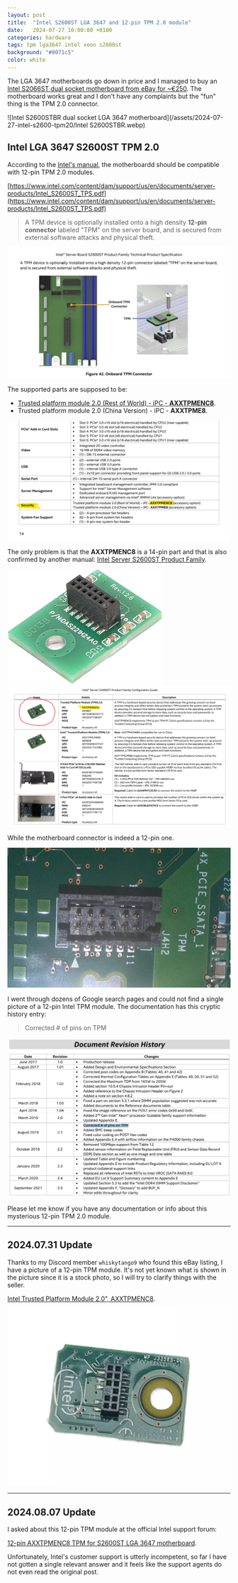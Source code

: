 ```yaml
---
layout: post
title:  "Intel S2600ST LGA 3647 and 12-pin TPM 2.0 module"
date:   2024-07-27 10:00:00 +0100
categories: hardware
tags: tpm lga3647 intel xeon s2600st
background: "#0071c5"
color: white
---
```


The LGA 3647 motherboards go down in price and I managed to buy an [Intel S2066ST dual socket motherboard from eBay for ~€250](https://ebay.us/2SZIaW). The motherboard works great and I don't have any complaints but the "fun" thing is the TPM 2.0 connector.

![Intel S2600STBR dual socket LGA 3647 motherboard](/assets/2024-07-27-intel-s2600-tpm20/Intel S2600STBR.webp)

## Intel LGA 3647 S2600ST TPM 2.0

According to the [Intel's manual](/assets/2024-07-27-intel-s2600-tpm20/Intel_S2600ST_TPS.pdf), the motherboardd should be compatible with 12-pin TPM 2.0 modules.

[https://www.intel.com/content/dam/support/us/en/documents/server-products/Intel_S2600ST_TPS.pdf](https://www.intel.com/content/dam/support/us/en/documents/server-products/Intel_S2600ST_TPS.pdf)

>A TPM device is optionally installed onto a high density **12-pin connector** labeled "TPM" on the server board, and is secured from external software attacks and physical theft.

![Intel S2600ST TPM 2.0 installation](/assets/2024-07-27-intel-s2600-tpm20/intel-s2600-tpm2.0-00.png)

The supported parts are supposed to be:

- [Trusted platform module 2.0 (Rest of World) - iPC - **AXXTPMENC8**](https://ebay.us/yepVgf).
- Trusted platform module 2.0 (China Version) - iPC - **AXXTPME8**.

![Intel S2600ST TPM 2.0 specs](/assets/2024-07-27-intel-s2600-tpm20/intel-s2600-tpm2.0-02.png)

The only problem is that the **AXXTPMENC8** is a 14-pin part and that is also confirmed by another manual: [Intel Server S2600ST Product Family](https://www.intel.com/content/dam/support/us/en/documents/server-products/server-boards/S2600ST_P4000ConfigGuide.pdf).

![Intel AXXTPMENC8 TPM 2.0 module](/assets/2024-07-27-intel-s2600-tpm20/intel-s2600-tpm2.0-01.jpg)
![Intel AXXTPMENC8 TPM 2.0 module](/assets/2024-07-27-intel-s2600-tpm20/intel-s2600-tpm2.0-03.png)

While the motherboard connector is indeed a 12-pin one.

![Intel S2600ST TPM 2.0 connector](/assets/2024-07-27-intel-s2600-tpm20/intel-s2600-tpm2.0-04.png)

I went through dozens of Google search pages and could not find a single picture of a 12-pin Intel TPM module. The documentation has this cryptic history entry:

>Corrected # of pins on TPM

![Intel S2600ST TPM 2.0 revision history](/assets/2024-07-27-intel-s2600-tpm20/intel-s2600-tpm2.0-05.png)

Please let me know if you have any documentation or info about this mysterious 12-pin TPM 2.0 module.

-------------------

## 2024.07.31 Update

Thanks to my Discord member `whiskytango9` who found this eBay listing, I have a picture of a 12-pin TPM module. It's not yet known what is shown in the picture since it is a stock photo, so I will try to clarify things with the seller.

[Intel Trusted Platform Module 2.0", AXXTPMENC8](https://www.ebay.com/itm/266562844499?mkcid=1&mkrid=711-53200-19255-0&siteid=0&campid=5338941691&customid=&toolid=10001&mkevt=1).

![12-pin Intel S2600ST TPM 2.0 module](/assets/2024-07-27-intel-s2600-tpm20/intel-s2600-tpm2.0-06.png)

-------------------

## 2024.08.07 Update

I asked about this 12-pin TPM module at the official Intel support forum:

[12-pin AXXTPMENC8 TPM for S2600ST LGA 3647 motherboard](https://community.intel.com/t5/Server-Products/12-pin-AXXTPMENC8-TPM-for-S2600ST-LGA-3647-motherboard/m-p/1618978#M24887).

Unfortunately, Intel's customer support is utterly incompetent, so far I have not gotten a single relevant answer and it feels like the support agents do not even read the original post.
